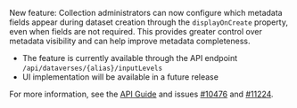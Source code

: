 New feature: Collection administrators can now configure which metadata fields appear during dataset creation through the `displayOnCreate` property, even when fields are not required. This provides greater control over metadata visibility and can help improve metadata completeness.

- The feature is currently available through the API endpoint `/api/dataverses/{alias}/inputLevels`
- UI implementation will be available in a future release

For more information, see the [API Guide](https://guides.dataverse.org/en/latest/api/native-api.html#update-collection-input-levels) and issues [#10476](https://github.com/IQSS/dataverse/issues/10476) and [#11224](https://github.com/IQSS/dataverse/pull/11224).